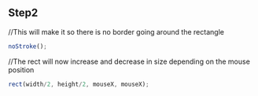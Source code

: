 ## Step2

//This will make it so there is no border going around the rectangle

```js
noStroke();
```
//The rect will now increase and decrease in size depending on the mouse position

```js
rect(width/2, height/2, mouseX, mouseX);
```


